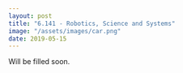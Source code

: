 ```yaml
---
layout: post
title: "6.141 - Robotics, Science and Systems"
image: "/assets/images/car.png"
date: 2019-05-15
---
```


Will be filled soon.